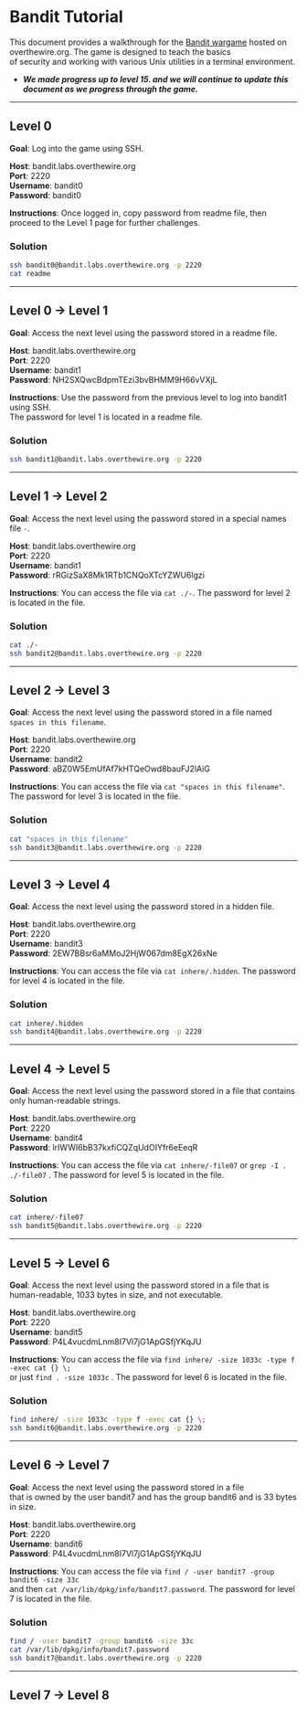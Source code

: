 # Bandit Tutorial

This document provides a walkthrough for the [Bandit wargame](https://overthewire.org/wargames/bandit/) hosted on  
overthewire.org. The game is designed to teach the basics  
of security and working with various Unix utilities in a terminal environment.

- ***We made progress up to level 15. and we will continue to update this document as we progress through the game.***

---

## Level 0

**Goal**: Log into the game using SSH.

**Host**: bandit.labs.overthewire.org  
**Port**: 2220  
**Username**: bandit0  
**Password**: bandit0

**Instructions**: Once logged in, copy password from readme file, then proceed to the Level 1 page for further challenges.

### Solution

```bash
ssh bandit0@bandit.labs.overthewire.org -p 2220
cat readme 
```

---

## Level 0 → Level 1

**Goal**: Access the next level using the password stored in a readme file.

**Host**: bandit.labs.overthewire.org  
**Port**: 2220  
**Username**: bandit1  
**Password**: NH2SXQwcBdpmTEzi3bvBHMM9H66vVXjL

**Instructions**: Use the password from the previous level to log into bandit1 using SSH.  
The password for level 1 is located in a readme file.

### Solution

```bash
ssh bandit1@bandit.labs.overthewire.org -p 2220
```

---

## Level 1 → Level 2

**Goal**: Access the next level using the password stored in a special names file  `-`.

**Host**: bandit.labs.overthewire.org  
**Port**: 2220  
**Username**: bandit1  
**Password**: rRGizSaX8Mk1RTb1CNQoXTcYZWU6lgzi

**Instructions**: You can access the file via `cat ./-`. The password for level 2 is located in the file.

### Solution

```bash
cat ./-
ssh bandit2@bandit.labs.overthewire.org -p 2220
```

---

## Level 2 → Level 3

**Goal**: Access the next level using the password stored in a file named `spaces in this filename`.

**Host**: bandit.labs.overthewire.org  
**Port**: 2220  
**Username**: bandit2  
**Password**: aBZ0W5EmUfAf7kHTQeOwd8bauFJ2lAiG

**Instructions**: You can access the file via `cat "spaces in this filename"`. The password for level 3 is located in the file.

### Solution

```bash
cat "spaces in this filename"
ssh bandit3@bandit.labs.overthewire.org -p 2220
```

---

## Level 3 → Level 4

**Goal**: Access the next level using the password stored in a hidden file.

**Host**: bandit.labs.overthewire.org  
**Port**: 2220  
**Username**: bandit3  
**Password**: 2EW7BBsr6aMMoJ2HjW067dm8EgX26xNe

**Instructions**: You can access the file via `cat inhere/.hidden`. The password for level 4 is located in the file.

### Solution

```bash
cat inhere/.hidden
ssh bandit4@bandit.labs.overthewire.org -p 2220
```

---

## Level 4 → Level 5

**Goal**: Access the next level using the password stored in a file that contains only human-readable strings.

**Host**: bandit.labs.overthewire.org  
**Port**: 2220  
**Username**: bandit4  
**Password**: lrIWWI6bB37kxfiCQZqUdOIYfr6eEeqR

**Instructions**: You can access the file via `cat inhere/-file07` or `grep -I . ./-file07`
. The password for level 5 is located in the file.

### Solution

```bash
cat inhere/-file07
ssh bandit5@bandit.labs.overthewire.org -p 2220
```

---

## Level 5 → Level 6

**Goal**: Access the next level using the password stored in a file that is human-readable, 1033 bytes in size, and not executable.

**Host**: bandit.labs.overthewire.org  
**Port**: 2220  
**Username**: bandit5  
**Password**: P4L4vucdmLnm8I7Vl7jG1ApGSfjYKqJU  

**Instructions**: You can access the file via `find inhere/ -size 1033c -type f -exec cat {} \;`  
or just `find . -size 1033c` . The password for level 6 is located in the file.

### Solution

```bash
find inhere/ -size 1033c -type f -exec cat {} \;
ssh bandit6@bandit.labs.overthewire.org -p 2220
```

---

## Level 6 → Level 7

**Goal**:  Access the next level using the password stored in a file  
that is owned by the user bandit7 and has the group bandit6 and is 33 bytes in size.

**Host**: bandit.labs.overthewire.org  
**Port**: 2220  
**Username**: bandit6  
**Password**: P4L4vucdmLnm8I7Vl7jG1ApGSfjYKqJU  

**Instructions**: You can access the file via `find / -user bandit7 -group bandit6 -size 33c`  
and then `cat /var/lib/dpkg/info/bandit7.password`. The password for level 7 is located in the file.

### Solution

```bash
find / -user bandit7 -group bandit6 -size 33c
cat /var/lib/dpkg/info/bandit7.password
ssh bandit7@bandit.labs.overthewire.org -p 2220
```

---

## Level 7 → Level 8
